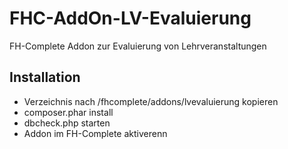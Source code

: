 # FHC-AddOn-LV-Evaluierung
FH-Complete Addon zur Evaluierung von Lehrveranstaltungen

## Installation

* Verzeichnis nach /fhcomplete/addons/lvevaluierung kopieren
* composer.phar install
* dbcheck.php starten
* Addon im FH-Complete aktiverenn
